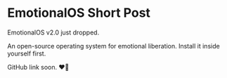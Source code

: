 # EmotionalOS Short Post

EmotionalOS v2.0 just dropped.

An open-source operating system for emotional liberation.
Install it inside yourself first.

GitHub link soon. ❤️‍🔥